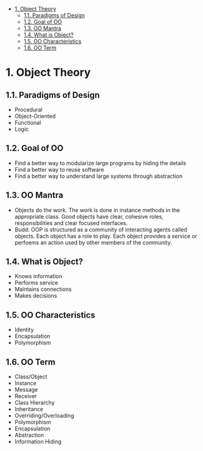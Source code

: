 <!-- TOC -->

- [1. Object Theory](#1-object-theory)
    - [1.1. Paradigms of Design](#11-paradigms-of-design)
    - [1.2. Goal of OO](#12-goal-of-oo)
    - [1.3. OO Mantra](#13-oo-mantra)
    - [1.4. What is Object?](#14-what-is-object)
    - [1.5. OO Characteristics](#15-oo-characteristics)
    - [1.6. OO Term](#16-oo-term)

<!-- /TOC -->

# 1. Object Theory

## 1.1. Paradigms of Design
* Procedural
* Object-Oriented
* Functional 
* Logic

## 1.2. Goal of OO
* Find a better way to modularize large programs by hiding the details
* Find a better way to reuse software
* Find a better way to understand large systems through abstraction

## 1.3. OO Mantra
* Objects do the work. The work is done in instance methods in the appropriate class. Good objects have clear, cohesive roles, responsibilities and clear focused interfaces.
* Budd: OOP is structured as a community of interacting agents called objects. Each object has a role to play. Each object provides a service or perfoems an action used by other members of the community. 

## 1.4. What is Object?
* Knows information
* Performs service
* Maintains connections
* Makes decisions

## 1.5. OO Characteristics
* Identity 
* Encapsulation
* Polymorphism

## 1.6. OO Term
* Class/Object
* Instance
* Message
* Receiver
* Class Hierarchy
* Inheritance
* Overriding/Overloading
* Polymorphism
* Encapsulation
* Abstraction
* Information Hiding